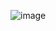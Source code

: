 ![image](https://user-images.githubusercontent.com/2569835/96458005-00352300-1253-11eb-86a0-e33d7694c422.png)
